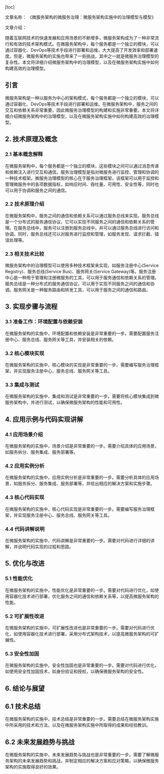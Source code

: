 
[toc]                    
                
                
文章名称： 《微服务架构的微服务治理：微服务架构实施中的治理模型与模型》

文章介绍：

随着互联网技术的快速发展和应用场景的不断增多，微服务架构成为了一种非常流行和有效的技术架构模式。在微服务架构中，每个服务都是一个独立的模块，可以通过容器化、DevOps等技术手段进行部署和运维，大大提高了开发效率和部署速度。但是，微服务架构的实施也带来了一些挑战，其中之一就是微服务治理模型的复杂性。本文将详细介绍微服务架构中的治理模型，以及在微服务架构实施中如何构建高效的治理模型。

## 引言

微服务架构是一种以服务为中心的架构模式，每个服务都是一个独立的模块，可以通过容器化、DevOps等技术手段进行部署和运维。在微服务架构中，服务之间的交互和依赖关系非常重要，因此微服务治理模型的构建和实施非常重要。本文将详细介绍微服务架构中的治理模型，以及在微服务架构实施中如何构建高效的治理模型。

## 2. 技术原理及概念

### 2.1 基本概念解释

在微服务架构中，每个服务都是一个独立的模块，这些模块之间可以通过消息传递和依赖注入进行交互和通信。服务治理模型是指对微服务进行监控、管理和协调的一种技术框架。微服务治理模型的核心在于服务治理框架，该框架可以用于监控和管理微服务中的各项数据指标，如响应时间、吞吐量、可用性、安全性等，同时也可以用于协调和服务之间的通信。

### 2.2 技术原理介绍

在微服务架构中，服务之间的通信和依赖关系可以通过服务总线来实现。服务总线是一个分布式的服务通信协议，它可以实现不同服务之间的通信和依赖关系的管理。在服务总线中，服务可以注册到服务总线中，并可以通过服务总线进行访问和协调。同时，服务总线还可以对服务进行监控和管理，如服务发现、请求拦截、错误处理等。

### 2.3 相关技术比较

微服务架构中的治理模型可以使用多种技术框架来实现，如服务注册中心(Service Registry)、服务总线(Service Bus)、服务网关(Service Gateway)等。服务注册中心是一种用于管理和注册微服务的工具，可以用于服务通信和依赖关系的管理。服务总线是一种分布式的服务通信协议，可以用于实现不同服务之间的通信和协调。服务网关是一种服务路由和转发工具，可以用于服务之间的通信和路由。

## 3. 实现步骤与流程

### 3.1 准备工作：环境配置与依赖安装

在微服务架构的实施中，环境配置和依赖安装是非常重要的一步。需要配置服务注册中心、服务总线、服务网关等工具，并安装相关的依赖。

### 3.2 核心模块实现

在微服务架构的实施中，核心模块的实现是非常重要的一步。需要编写服务治理框架，并实现服务注册中心、服务总线、服务网关等工具。

### 3.3 集成与测试

在微服务架构的实施中，集成和测试是非常重要的一步。需要将核心模块集成到微服务架构中，并进行测试，以确保微服务架构的性能和可用性。

## 4. 应用示例与代码实现讲解

### 4.1 应用场景介绍

在微服务架构的实施中，场景介绍是非常重要的一步。需要介绍具体的应用场景，如服务拆分、服务集成、服务部署等。

### 4.2 应用实例分析

在微服务架构的实施中，应用实例分析是非常重要的一步。需要分析具体的应用场景，如服务拆分、服务集成、服务部署等，并给出相应的解决方案和实施步骤。

### 4.3 核心代码实现

在微服务架构的实施中，核心代码实现是非常重要的一步。需要编写服务治理框架，并实现服务注册中心、服务总线、服务网关等工具。

### 4.4 代码讲解说明

在微服务架构的实施中，代码讲解是非常重要的一步。需要对代码进行详细的讲解，并说明代码实现的过程和思路。

## 5. 优化与改进

### 5.1 性能优化

在微服务架构的实施中，性能优化是非常重要的一步。需要对代码进行优化，如使用容器化技术进行部署，优化服务之间的通信和依赖关系等，以提高微服务架构的性能。

### 5.2 可扩展性改进

在微服务架构的实施中，可扩展性改进也是非常重要的一步。需要对代码进行优化，如使用容器化技术进行部署，采用分布式架构技术，以提高微服务架构的可扩展性。

### 5.3 安全性加固

在微服务架构的实施中，安全性加固也是非常重要的一步。需要对代码进行优化，如使用安全性加固技术，如身份验证和授权，以确保微服务架构的安全性。

## 6. 结论与展望

## 6.1 技术总结

在微服务架构的实施中，技术总结是非常重要的一步。需要总结在微服务架构实施中所采用的技术和方法，以及在微服务架构实施中所取得的成果和经验教训。

## 6.2 未来发展趋势与挑战

在微服务架构的实施中，未来发展趋势与挑战也是非常重要的一步。需要了解微服务架构的未来发展趋势和挑战，并制定相应的解决方案和应对策略，以确保微服务架构的实施取得良好的效果。

